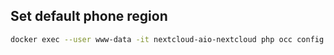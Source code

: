 ## Set default phone region

```bash
docker exec --user www-data -it nextcloud-aio-nextcloud php occ config:system:set default_phone_region --value="GB"
```
